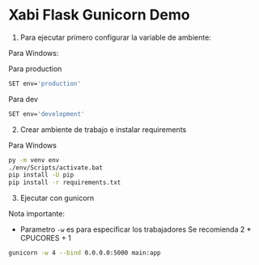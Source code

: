 # Xabi Flask Gunicorn Demo
1. Para ejecutar primero configurar la variable de ambiente:

Para Windows:

Para production
```sh
SET env='production'
```

Para dev
```sh
SET env='development'
```

2. Crear ambiente de trabajo e instalar requirements

Para Windows
```sh
py -m venv env
./env/Scripts/activate.bat
pip install -U pip
pip install -r requirements.txt
```

3. Ejecutar con gunicorn

Nota importante:
- Parametro `-w` es para especificar los trabajadores
Se recomienda 2 * CPUCORES + 1

```sh
gunicorn -w 4 --bind 0.0.0.0:5000 main:app
```
